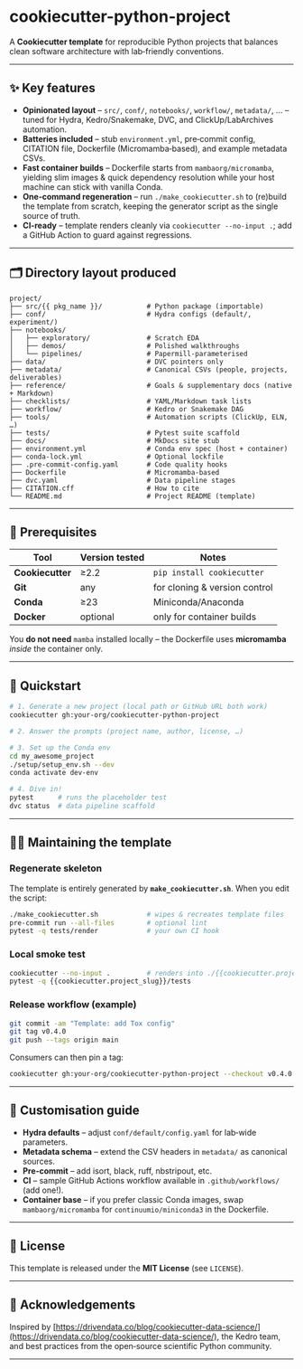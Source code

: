 # cookiecutter-python-project

A **Cookiecutter template** for reproducible Python projects that balances
clean software architecture with lab‑friendly conventions.

---

## ✨ Key features

* **Opinionated layout** – `src/`, `conf/`, `notebooks/`, `workflow/`, `metadata/`, … – tuned for Hydra, Kedro/Snakemake, DVC, and ClickUp/LabArchives automation.
* **Batteries included** – stub `environment.yml`, pre‑commit config, CITATION file, Dockerfile (Micromamba‑based), and example metadata CSVs.
* **Fast container builds** – Dockerfile starts from `mambaorg/micromamba`, yielding slim images & quick dependency resolution while your host machine can stick with vanilla Conda.
* **One‑command regeneration** – run `./make_cookiecutter.sh` to (re)build the template from scratch, keeping the generator script as the single source of truth.
* **CI‑ready** – template renders cleanly via `cookiecutter --no-input .`; add a GitHub Action to guard against regressions.

---

## 🗂  Directory layout produced

```text
project/
├── src/{{ pkg_name }}/           # Python package (importable)
├── conf/                         # Hydra configs (default/, experiment/)
├── notebooks/
│   ├── exploratory/              # Scratch EDA
│   ├── demos/                    # Polished walkthroughs
│   └── pipelines/                # Papermill‑parameterised
├── data/                         # DVC pointers only
├── metadata/                     # Canonical CSVs (people, projects, deliverables)
├── reference/                    # Goals & supplementary docs (native + Markdown)
├── checklists/                   # YAML/Markdown task lists
├── workflow/                     # Kedro or Snakemake DAG
├── tools/                        # Automation scripts (ClickUp, ELN, …)
├── tests/                        # Pytest suite scaffold
├── docs/                         # MkDocs site stub
├── environment.yml               # Conda env spec (host + container)
├── conda-lock.yml                # Optional lockfile
├── .pre-commit-config.yaml       # Code quality hooks
├── Dockerfile                    # Micromamba‑based
├── dvc.yaml                      # Data pipeline stages
├── CITATION.cff                  # How to cite
└── README.md                     # Project README (template)
```

---

## 🔧 Prerequisites

| Tool             | Version tested | Notes                         |
| ---------------- | -------------- | ----------------------------- |
| **Cookiecutter** | ≥2.2           | `pip install cookiecutter`    |
| **Git**          | any            | for cloning & version control |
| **Conda**        | ≥23            | Miniconda/Anaconda            |
| **Docker**       | optional       | only for container builds     |

You **do not need** `mamba` installed locally – the Dockerfile uses **micromamba** *inside* the container only.

---

## 🚀 Quickstart

```bash
# 1. Generate a new project (local path or GitHub URL both work)
cookiecutter gh:your-org/cookiecutter-python-project

# 2. Answer the prompts (project name, author, license, …)

# 3. Set up the Conda env
cd my_awesome_project
./setup/setup_env.sh --dev
conda activate dev-env

# 4. Dive in!
pytest      # runs the placeholder test
dvc status  # data pipeline scaffold
```

---

## 👷‍♀️ Maintaining the template

### Regenerate skeleton

The template is entirely generated by **`make_cookiecutter.sh`**. When you edit the script:

```bash
./make_cookiecutter.sh            # wipes & recreates template files
pre-commit run --all-files        # optional lint
pytest -q tests/render            # your own CI hook
```

### Local smoke test

```bash
cookiecutter --no-input .         # renders into ./{{cookiecutter.project_slug}}
pytest -q {{cookiecutter.project_slug}}/tests
```

### Release workflow (example)

```bash
git commit -am "Template: add Tox config"
git tag v0.4.0
git push --tags origin main
```

Consumers can then pin a tag:

```bash
cookiecutter gh:your-org/cookiecutter-python-project --checkout v0.4.0
```

---

## 📝 Customisation guide

* **Hydra defaults** – adjust `conf/default/config.yaml` for lab‑wide parameters.
* **Metadata schema** – extend the CSV headers in `metadata/` as canonical sources.
* **Pre‑commit** – add isort, black, ruff, nbstripout, etc.
* **CI** – sample GitHub Actions workflow available in `.github/workflows/` (add one!).
* **Container base** – if you prefer classic Conda images, swap `mambaorg/micromamba` for `continuumio/miniconda3` in the Dockerfile.

---

## 📄 License

This template is released under the **MIT License** (see `LICENSE`).

---

## 🙏 Acknowledgements

Inspired by [https://drivendata.co/blog/cookiecutter-data-science/](https://drivendata.co/blog/cookiecutter-data-science/), the Kedro team, and best practices from the open‑source scientific Python community.

---